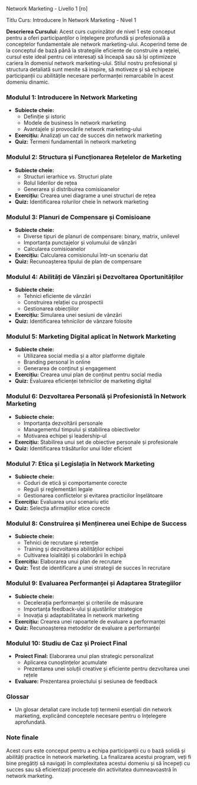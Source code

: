 Network Marketing - Livello 1 [ro]

Titlu Curs: Introducere în Network Marketing - Nivel 1

**Descrierea Cursului:**
Acest curs cuprinzător de nivel 1 este conceput pentru a oferi participanților o înțelegere profundă și profesională a conceptelor fundamentale ale network marketing-ului. Acoperind teme de la conceptul de bază până la strategiile eficiente de construire a rețelei, cursul este ideal pentru cei interesați să înceapă sau să își optimizeze cariera în domeniul network marketing-ului. Stilul nostru profesional și structura detaliată sunt menite să inspire, să motiveze și să echipeze participanții cu abilitățile necesare performanței remarcabile în acest domeniu dinamic.

### Modulul 1: Introducere în Network Marketing
- **Subiecte cheie:**
  - Definiție și istoric
  - Modele de business în network marketing
  - Avantajele și provocările network marketing-ului
- **Exercițiu:** Analizați un caz de succes din network marketing
- **Quiz:** Termeni fundamentali în network marketing

### Modulul 2: Structura și Funcționarea Rețelelor de Marketing
- **Subiecte cheie:**
  - Structuri ierarhice vs. Structuri plate
  - Rolul liderilor de rețea
  - Generarea și distribuirea comisioanelor
- **Exercițiu:** Crearea unei diagrame a unei structuri de rețea
- **Quiz:** Identificarea rolurilor cheie în network marketing

### Modulul 3: Planuri de Compensare și Comisioane
- **Subiecte cheie:**
  - Diverse tipuri de planuri de compensare: binary, matrix, unilevel
  - Importanța punctajelor și volumului de vânzări
  - Calcularea comisioanelor
- **Exercițiu:** Calcularea comisionului într-un scenariu dat
- **Quiz:** Recunoașterea tipului de plan de compensare

### Modulul 4: Abilități de Vânzări și Dezvoltarea Oportunităților
- **Subiecte cheie:**
  - Tehnici eficiente de vânzări
  - Construirea relației cu prospectii
  - Gestionarea obiecțiilor
- **Exercițiu:** Simularea unei sesiuni de vânzări
- **Quiz:** Identificarea tehnicilor de vânzare folosite

### Modulul 5: Marketing Digital aplicat în Network Marketing
- **Subiecte cheie:**
  - Utilizarea social media și a altor platforme digitale
  - Branding personal în online
  - Generarea de conținut și engagement
- **Exercițiu:** Crearea unui plan de conținut pentru social media
- **Quiz:** Evaluarea eficienței tehnicilor de marketing digital

### Modulul 6: Dezvoltarea Personală și Profesionistă în Network Marketing
- **Subiecte cheie:**
  - Importanța dezvoltării personale
  - Managementul timpului și stabilirea obiectivelor
  - Motivarea echipei și leadership-ul
- **Exercițiu:** Stabilirea unui set de obiective personale și profesionale
- **Quiz:** Identificarea trăsăturilor unui lider eficient

### Modulul 7: Etica și Legislația în Network Marketing
- **Subiecte cheie:**
  - Coduri de etică și comportamente corecte
  - Reguli și reglementări legale
  - Gestionarea conflictelor și evitarea practicilor înșelătoare
- **Exercițiu:** Evaluarea unui scenariu etic
- **Quiz:** Selecția afirmațiilor etice corecte

### Modulul 8: Construirea și Menținerea unei Echipe de Success
- **Subiecte cheie:**
  - Tehnici de recrutare și retenție
  - Training și dezvoltarea abilităților echipei
  - Cultivarea loialității și colaborării în echipă
- **Exercițiu:** Elaborarea unui plan de recrutare
- **Quiz:** Test de identificare a unei strategii de succes în recrutare

### Modulul 9: Evaluarea Performanței și Adaptarea Strategiilor
- **Subiecte cheie:**
  - Decelerația performanței și criteriile de măsurare
  - Importanța feedback-ului și ajustărilor strategice
  - Inovația și adaptabilitatea în network marketing
- **Exercițiu:** Crearea unei rapoartele de evaluare a performanței
- **Quiz:** Recunoașterea metodelor de evaluare a performanței

### Modulul 10: Studiu de Caz și Proiect Final
- **Proiect Final:** Elaborarea unui plan strategic personalizat
  - Aplicarea cunoștințelor acumulate
  - Prezentarea unei soluții creative și eficiente pentru dezvoltarea unei rețele
- **Evaluare:** Prezentarea proiectului și sesiunea de feedback

### Glossar
- Un glosar detaliat care include toți termenii esențiali din network marketing, explicând conceptele necesare pentru o înțelegere aprofundată.

### Note finale
Acest curs este conceput pentru a echipa participanții cu o bază solidă și abilități practice în network marketing. La finalizarea acestui program, veți fi bine pregătiți să navigați în complexitatea acestui domeniu și să începeți cu succes sau să eficientizați procesele din activitatea dumneavoastră în network marketing.